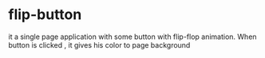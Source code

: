 # flip-button
it a single page application with some button with flip-flop animation. 
When button is clicked , it gives his color to page background
